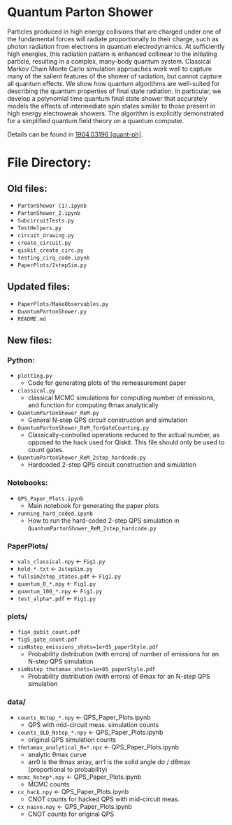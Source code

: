 # Quantum Parton Shower

Particles produced in high energy collisions that are charged under one of the fundamental forces will radiate proportionally to their charge, such as photon radiation from electrons in quantum electrodynamics. At sufficiently high energies, this radiation pattern is enhanced collinear to the initiating particle, resulting in a complex, many-body quantum system. Classical Markov Chain Monte Carlo simulation approaches work well to capture many of the salient features of the shower of radiation, but cannot capture all quantum effects. We show how quantum algorithms are well-suited for describing the quantum properties of final state radiation. In particular, we develop a polynomial time quantum final state shower that accurately models the effects of intermediate spin states similar to those present in high energy electroweak showers. The algorithm is explicitly demonstrated for a simplified quantum field theory on a quantum computer.

Details can be found in [1904.03196 [quant-ph]](https://arxiv.org/abs/1904.03196).


# File Directory:

## Old files:
* `PartonShower (1).ipynb`
* `PartonShower_2.ipynb`
* `SubcircuitTests.py`
* `TestHelpers.py`
* `circuit_drawing.py`
* `create_circuit.py`
* `qiskit_create_circ.py`
* `testing_cirq_code.ipynb`
* `PaperPlots/2stepSim.py`

## Updated files:
* `PaperPlots/MakeObservables.py`
* `QuantumPartonShower.py`
* `README.md`

## New files:

### Python:
* `plotting.py`
    * Code for generating plots of the remeasurement paper
* `classical.py`
    * classical MCMC simulations for computing number of emissions, and function for computing θmax analytically
* `QuantumPartonShower_ReM.py`
    * General N-step QPS circuit construction and simulation
* `QuantumPartonShower_ReM_forGateCounting.py`
    * Classically-controlled operations reduced to the actual number, as opposed to the hack used for Qiskit. This file should only be used to count gates.
* `QuantumPartonShower_ReM_2step_hardcode.py`
    * Hardcoded 2-step QPS circuit construction and simulation

### Notebooks:
* `QPS_Paper_Plots.ipynb`  
    * Main notebook for generating the paper plots
* `running_hard_coded.ipynb`
    * How to run the hard-coded 2-step QPS simulation in `QuantumPartonShower_ReM_2step_hardcode.py`

### PaperPlots/
* `vals_classical.npy` &larr; `Fig1.py`
* `hold_*.txt` &larr; `2stepSim.py`
* `fullsim2step_states.pdf` &larr; `Fig1.py`
* `quantum_0_*.npy` &larr; `Fig1.py`
* `quantum_100_*.npy` &larr; `Fig1.py`
* `test_alpha*.pdf` &larr; `Fig1.py`

### plots/
* `fig4_qubit_count.pdf`
* `fig5_gate_count.pdf`
* `simNstep_emissions_shots=1e+05_paperStyle.pdf`
    * Probability distribution (with errors) of number of emissions for an N-step QPS simulation
* `simNstep_thetamax_shots=1e+05_paperStyle.pdf`
    * Probability distribution (with errors) of θmax for an N-step QPS simulation

### data/
* `counts_Nstep_*.npy`           &larr;  QPS_Paper_Plots.ipynb
    * QPS with mid-circuit meas. simulation counts
* `counts_OLD_Nstep_*.npy`       &larr;  QPS_Paper_Plots.ipynb
    * original QPS simulation counts
* `thetamax_analytical_N=*.npz`  &larr;  QPS_Paper_Plots.ipynb
    * analytic θmax curve                               
    * arr0 is the θmax array, arr1 is the solid angle dσ / dθmax (proportional to probability)
* `mcmc_Nstep*.npy`              &larr;  QPS_Paper_Plots.ipynb           
    * MCMC counts
* `cx_hack.npy`                  &larr;  QPS_Paper_Plots.ipynb
    * CNOT counts for hacked QPS with mid-circuit meas.
* `cx_naive.npy`                 &larr;  QPS_Paper_Plots.ipynb
    * CNOT counts for original QPS